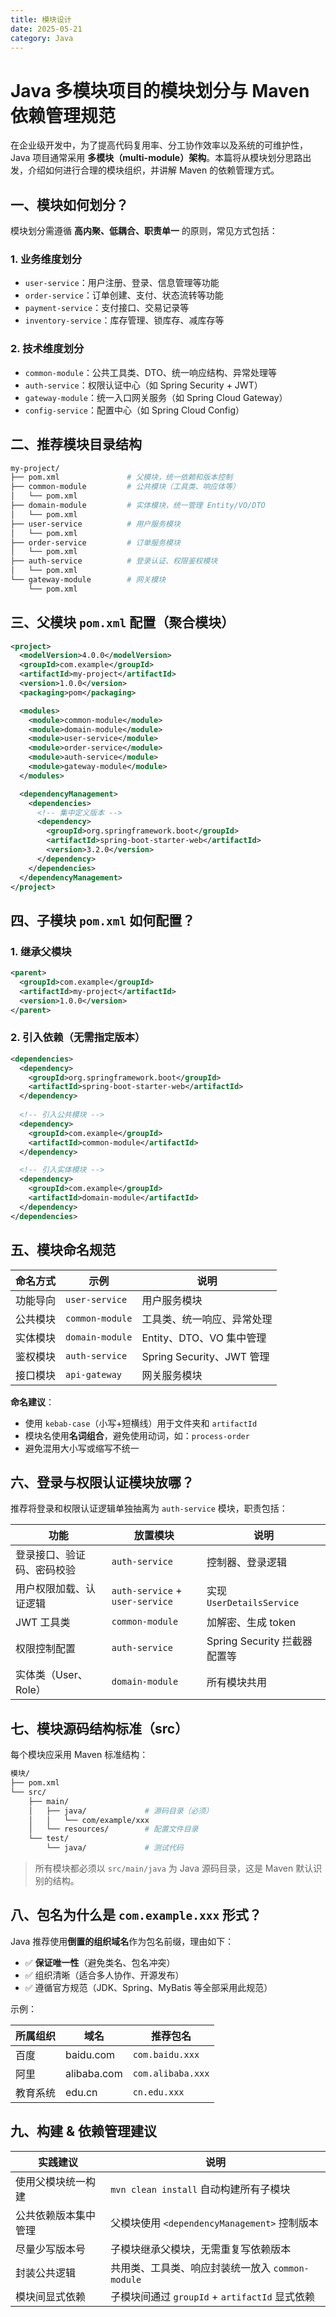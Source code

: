 ```yaml
---
title: 模块设计
date: 2025-05-21
category: Java
---
```


# Java 多模块项目的模块划分与 Maven 依赖管理规范

在企业级开发中，为了提高代码复用率、分工协作效率以及系统的可维护性，Java 项目通常采用 **多模块（multi-module）架构**。本篇将从模块划分思路出发，介绍如何进行合理的模块组织，并讲解 Maven 的依赖管理方式。

## 一、模块如何划分？

模块划分需遵循 **高内聚、低耦合、职责单一** 的原则，常见方式包括：

### 1. 业务维度划分

* `user-service`：用户注册、登录、信息管理等功能
* `order-service`：订单创建、支付、状态流转等功能
* `payment-service`：支付接口、交易记录等
* `inventory-service`：库存管理、锁库存、减库存等

### 2. 技术维度划分

* `common-module`：公共工具类、DTO、统一响应结构、异常处理等
* `auth-service`：权限认证中心（如 Spring Security + JWT）
* `gateway-module`：统一入口网关服务（如 Spring Cloud Gateway）
* `config-service`：配置中心（如 Spring Cloud Config）


## 二、推荐模块目录结构

```bash
my-project/
├── pom.xml               # 父模块，统一依赖和版本控制
├── common-module         # 公共模块（工具类、响应体等）
│   └── pom.xml
├── domain-module         # 实体模块，统一管理 Entity/VO/DTO
│   └── pom.xml
├── user-service          # 用户服务模块
│   └── pom.xml
├── order-service         # 订单服务模块
│   └── pom.xml
├── auth-service          # 登录认证、权限鉴权模块
│   └── pom.xml
└── gateway-module        # 网关模块
    └── pom.xml
```


## 三、父模块 `pom.xml` 配置（聚合模块）

```xml
<project>
  <modelVersion>4.0.0</modelVersion>
  <groupId>com.example</groupId>
  <artifactId>my-project</artifactId>
  <version>1.0.0</version>
  <packaging>pom</packaging>

  <modules>
    <module>common-module</module>
    <module>domain-module</module>
    <module>user-service</module>
    <module>order-service</module>
    <module>auth-service</module>
    <module>gateway-module</module>
  </modules>

  <dependencyManagement>
    <dependencies>
      <!-- 集中定义版本 -->
      <dependency>
        <groupId>org.springframework.boot</groupId>
        <artifactId>spring-boot-starter-web</artifactId>
        <version>3.2.0</version>
      </dependency>
    </dependencies>
  </dependencyManagement>
</project>
```


## 四、子模块 `pom.xml` 如何配置？

### 1. 继承父模块

```xml
<parent>
  <groupId>com.example</groupId>
  <artifactId>my-project</artifactId>
  <version>1.0.0</version>
</parent>
```

### 2. 引入依赖（无需指定版本）

```xml
<dependencies>
  <dependency>
    <groupId>org.springframework.boot</groupId>
    <artifactId>spring-boot-starter-web</artifactId>
  </dependency>
  
  <!-- 引入公共模块 -->
  <dependency>
    <groupId>com.example</groupId>
    <artifactId>common-module</artifactId>
  </dependency>

  <!-- 引入实体模块 -->
  <dependency>
    <groupId>com.example</groupId>
    <artifactId>domain-module</artifactId>
  </dependency>
</dependencies>
```

## 五、模块命名规范

| 命名方式 | 示例              | 说明                     |
| ---- | --------------- | ---------------------- |
| 功能导向 | `user-service`  | 用户服务模块                 |
| 公共模块 | `common-module` | 工具类、统一响应、异常处理          |
| 实体模块 | `domain-module` | Entity、DTO、VO 集中管理     |
| 鉴权模块 | `auth-service`  | Spring Security、JWT 管理 |
| 接口模块 | `api-gateway`   | 网关服务模块                 |

**命名建议**：

* 使用 `kebab-case`（小写+短横线）用于文件夹和 `artifactId`
* 模块名使用**名词组合**，避免使用动词，如：`process-order`
* 避免混用大小写或缩写不统一

## 六、登录与权限认证模块放哪？

推荐将登录和权限认证逻辑单独抽离为 `auth-service` 模块，职责包括：

| 功能             | 放置模块                            | 说明                      |
| -------------- | ------------------------------- | ----------------------- |
| 登录接口、验证码、密码校验  | `auth-service`                  | 控制器、登录逻辑                |
| 用户权限加载、认证逻辑    | `auth-service` + `user-service` | 实现 `UserDetailsService` |
| JWT 工具类        | `common-module`                 | 加解密、生成 token            |
| 权限控制配置         | `auth-service`                  | Spring Security 拦截器配置等  |
| 实体类（User、Role） | `domain-module`                 | 所有模块共用                  |


## 七、模块源码结构标准（src）

每个模块应采用 Maven 标准结构：

```bash
模块/
├── pom.xml
└── src/
    ├── main/
    │   ├── java/             # 源码目录（必须）
    │   │   └── com/example/xxx
    │   └── resources/        # 配置文件目录
    └── test/
        └── java/             # 测试代码
```

> 所有模块都必须以 `src/main/java` 为 Java 源码目录，这是 Maven 默认识别的结构。

## 八、包名为什么是 `com.example.xxx` 形式？

Java 推荐使用**倒置的组织域名**作为包名前缀，理由如下：

* ✅ **保证唯一性**（避免类名、包名冲突）
* ✅ 组织清晰（适合多人协作、开源发布）
* ✅ 遵循官方规范（JDK、Spring、MyBatis 等全部采用此规范）

示例：

| 所属组织 | 域名          | 推荐包名              |
| ---- | ----------- | ----------------- |
| 百度   | baidu.com   | `com.baidu.xxx`   |
| 阿里   | alibaba.com | `com.alibaba.xxx` |
| 教育系统 | edu.cn      | `cn.edu.xxx`      |


## 九、构建 & 依赖管理建议

| 实践建议       | 说明                                   |
| ---------- | ------------------------------------ |
| 使用父模块统一构建  | `mvn clean install` 自动构建所有子模块        |
| 公共依赖版本集中管理 | 父模块使用 `<dependencyManagement>` 控制版本  |
| 尽量少写版本号    | 子模块继承父模块，无需重复写依赖版本                   |
| 封装公共逻辑     | 共用类、工具类、响应封装统一放入 `common-module`     |
| 模块间显式依赖    | 子模块间通过 `groupId` + `artifactId` 显式依赖 |
